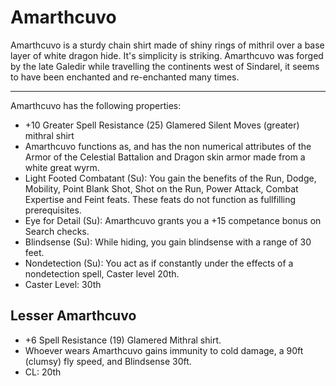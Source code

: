 # Amarthcuvo

Amarthcuvo is a sturdy chain shirt made of shiny rings of mithril over a base layer of white dragon hide. It's simplicity is striking. Amarthcuvo was forged by the late Galedir while travelling the continents west of Sindarel, it seems to have been enchanted and re-enchanted many times.

---

Amarthcuvo has the following properties:
 - +10 Greater Spell Resistance (25) Glamered Silent Moves (greater) mithral shirt
- Amarthcuvo functions as, and has the non numerical attributes of the Armor of the Celestial Battalion and Dragon skin armor made from a white great wyrm.
- Light Footed Combatant (Su): You gain the benefits of the Run, Dodge, Mobility, Point Blank Shot, Shot on the Run, Power Attack, Combat Expertise and Feint feats. These feats do not function as fullfilling prerequisites.
- Eye for Detail (Su): Amarthcuvo grants you a +15 competance bonus on Search checks.
- Blindsense (Su): While hiding, you gain blindsense with a range of 30 feet.
- Nondetection (Su): You act as if constantly under the effects of a nondetection spell, Caster level 20th.
- Caster Level: 30th

## Lesser Amarthcuvo
- +6 Spell Resistance (19) Glamered Mithral shirt.
- Whoever wears Amarthcuvo gains immunity to cold damage, a 90ft (clumsy) fly speed, and Blindsense 30ft.
- CL: 20th
